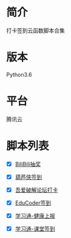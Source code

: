 # 简介

打卡签到云函数脚本合集

# 版本

Python3.6

# 平台

腾讯云

# 脚本列表

- [x] [BiliBili抽奖](https://github.com/mkdir700/sign_in/tree/master/01.B%E7%AB%99%E6%AF%8F%E5%A4%A9%E7%99%BD%E5%AB%9612%E7%A1%AC%E5%B8%81)

- [x] [葫芦侠签到](https://github.com/mkdir700/sign_in/tree/master/02.%E8%91%AB%E8%8A%A6%E4%BE%A0%E4%B8%89%E6%A5%BC%E7%AD%BE%E5%88%B0)

- [x] [吾爱破解论坛打卡](https://github.com/mkdir700/sign_in/tree/master/03.%E5%90%BE%E7%88%B1%E7%A0%B4%E8%A7%A3%E8%AE%BA%E5%9D%9B%E6%89%93%E5%8D%A1)

- [x] [EduCoder签到](https://github.com/mkdir700/sign_in/tree/master/04.Educoder%E6%AF%8F%E6%97%A5%E7%AD%BE%E5%88%B0%E6%8B%BF%E9%87%91%E5%B8%81)

- [x] [学习通-健康上报](https://github.com/mkdir700/sign_in/tree/master/05.%E5%AD%A6%E4%B9%A0%E9%80%9A%E5%81%A5%E5%BA%B7%E6%89%93%E5%8D%A1)

- [x] [学习通-课堂签到](https://github.com/mkdir700/chaoxing_auto_sign)